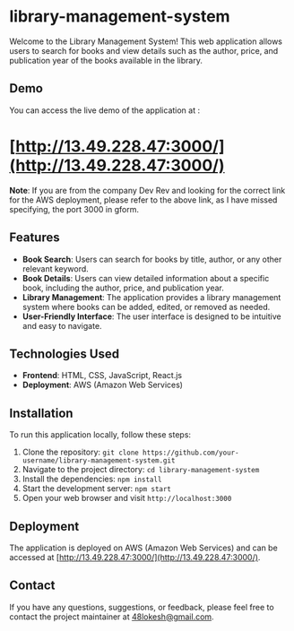 # library-management-system

Welcome to the Library Management System! This web application allows users to search for books and view details such as the author, price, and publication year of the books available in the library.

## Demo

You can access the live demo of the application at :
# [http://13.49.228.47:3000/](http://13.49.228.47:3000/)

**Note**: If you are from the company Dev Rev and looking for the correct link for the AWS deployment, please refer to the above link, as I have missed specifying, the port 3000 in gform.

## Features

- **Book Search**: Users can search for books by title, author, or any other relevant keyword.
- **Book Details**: Users can view detailed information about a specific book, including the author, price, and publication year.
- **Library Management**: The application provides a library management system where books can be added, edited, or removed as needed.
- **User-Friendly Interface**: The user interface is designed to be intuitive and easy to navigate.

## Technologies Used

- **Frontend**: HTML, CSS, JavaScript, React.js
- **Deployment**: AWS (Amazon Web Services)

## Installation

To run this application locally, follow these steps:

1. Clone the repository: `git clone https://github.com/your-username/library-management-system.git`
2. Navigate to the project directory: `cd library-management-system`
3. Install the dependencies: `npm install`
4. Start the development server: `npm start`
5. Open your web browser and visit `http://localhost:3000`

## Deployment

The application is deployed on AWS (Amazon Web Services) and can be accessed at [http://13.49.228.47:3000/](http://13.49.228.47:3000/).

## Contact

If you have any questions, suggestions, or feedback, please feel free to contact the project maintainer at [48lokesh@gmail.com](mailto:48lokesh@gmail.com.com).

